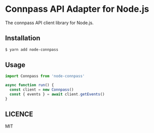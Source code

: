 # Connpass API Adapter for Node.js

The connpass API client library for Node.js.

## Installation

```bash
$ yarn add node-connpass
```

## Usage

```ts
import Connpass from 'node-connpass'

async function run() {
  const client = new Connpass()
  const { events } = await client.getEvents()
}
```

## LICENCE

MIT

